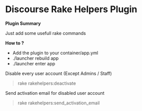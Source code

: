 # **Discourse Rake Helpers** Plugin

**Plugin Summary**

Just add some usefull rake commands

**How to ?**
- Add the plugin to your container/app.yml
- ./launcher rebuild app
- ./launcher enter app

Disable every user account (Except Admins / Staff)
> rake rakehelpers:deactivate

Send activation email for disabled user account

> rake rakehelpers:send_activation_email
